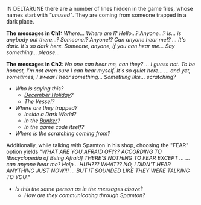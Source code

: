 IN DELTARUNE there are a number of lines hidden in the game files, whose names start with *"unused"*. They are coming from someone trapped in a dark place.

**The messages in Ch1:**
*Where...
Where am I?
Hello...? Anyone...?
Is... is anybody out there...?
Someone!? Anyone!? Can anyone hear me!?
...
It's dark.
It's so dark here.
Someone, anyone, if you can hear me...
Say something... please...*

**The messages in Ch2:**
*No one can hear me, can they?
...
I guess not.
To be honest, I'm not even sure I can hear myself.
It's so quiet here...
... and yet, sometimes,
I swear I hear something...
Something like... scratching?*

- _Who is saying this?_
	- _[December Holiday]()?_
	- *The Vessel?*
- _Where are they trapped?_
	- _Inside a Dark World?_
	- _In the [Bunker]()?_
	- _In the game code itself?_
- _Where is the scratching coming from?_

Additionally, while talking with Spamton in his shop, choosing the "FEAR" option yields *"WHAT ARE YOU AFRAID OF??? ACCORDING TO \[Encyclopedia of Being Afraid] THERE'S NOTHING TO FEAR EXCEPT ... ... can anyone hear me? Help... HUH??? WHAT?? NO, I DIDN'T HEAR ANYTHING JUST NOW!!! ... BUT IT SOUNDED LIKE THEY WERE TALKING TO YOU."*

- _Is this the same person as in the messages above?_
	- _How are they communicating through Spamton?_